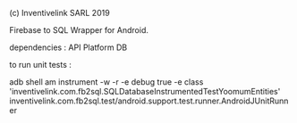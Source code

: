 (c) Inventivelink SARL 2019

Firebase to SQL Wrapper for Android.

dependencies : API Platform DB

to run unit tests : 

adb shell am instrument -w -r   -e debug true -e class 'inventivelink.com.fb2sql.SQLDatabaseInstrumentedTestYoomumEntities' inventivelink.com.fb2sql.test/android.support.test.runner.AndroidJUnitRunner


